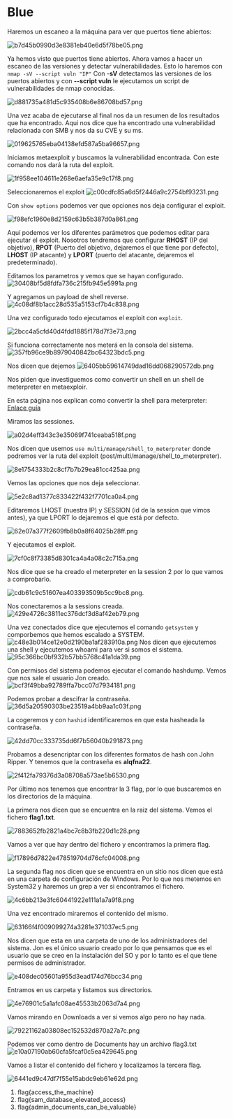 # Blue

Haremos un escaneo a la máquina para ver que puertos tiene abiertos: 

![b7d45b0990d3e8381eb40e6d5f78be05.png](img/b7d45b0990d3e8381eb40e6d5f78be05.png)

Ya hemos visto que puertos tiene abiertos. Ahora vamos a hacer un escaneo de las versiones y detectar vulnerabilidades. Esto lo haremos con `nmap -sV --script vuln "IP"`
Con -**sV** detectamos las versiones de los puertos abiertos y con **--script vuln** le ejecutamos un script de vulnerabilidades de nmap conocidas. 

![d881735a481d5c935408b6e86708bd57.png](img/d881735a481d5c935408b6e86708bd57.png)

Una vez acaba de ejecutarse al final nos da un resumen de los resultados que ha encontrado. Aqui nos dice que ha encontrado una vulnerabilidad relacionada con SMB y nos da su CVE y su ms. 

![019625765eba04138efd587a5ba96657.png](img/019625765eba04138efd587a5ba96657.png)

Iniciamos metaexploit y buscamos la vulnerabilidad encontrada. Con este comando nos dará la ruta del exploit. 

![1f958ee104611e268e6aefa35e9c17f8.png](img/1f958ee104611e268e6aefa35e9c17f8.png)

Seleccionaremos el exploit 
![c00cdfc85a6d5f2446a9c2754bf93231.png](img/c00cdfc85a6d5f2446a9c2754bf93231.png)

Con `show options` podemos ver que opciones nos deja configurar el exploit. 

![f98efc1960e8d2159c63b5b387d0a861.png](img/f98efc1960e8d2159c63b5b387d0a861.png)

Aquí podemos ver los diferentes parámetros que podemos editar para ejecutar el exploit. Nosotros tendremos que configurar **RHOST** (IP del objetivo), **RPOT** (Puerto del objetivo, dejaremos el que tiene por defecto), **LHOST** (IP atacante) y **LPORT** (puerto del atacante, dejaremos el predeterminado). 

Editamos los parametros y vemos que se hayan configurado.
![30408bf5d8fdfa736c215fb945e5991a.png](img/30408bf5d8fdfa736c215fb945e5991a.png)

Y agregamos un payload de shell reverse.
![4c08df8b1acc28d535a5153cf7b4c838.png](img/4c08df8b1acc28d535a5153cf7b4c838.png)

Una vez configurado todo ejecutamos el exploit con `exploit`.

![2bcc4a5cfd40d4fdd1885f178d7f3e73.png](img/2bcc4a5cfd40d4fdd1885f178d7f3e73.png)

Si funciona correctamente nos meterá en la consola del sistema.
![357fb96ce9b8979040842bc64323bdc5.png](img/357fb96ce9b8979040842bc64323bdc5.png)

Nos dicen que dejemos 
![6405bb59614749dad16dd068290572db.png](img/6405bb59614749dad16dd068290572db.png)

Nos piden que investiguemos como convertir un shell en un shell de meterpreter en metaexploir. 

En esta página nos explican como convertir la shell para meterpreter: [Enlace guía](https://docs.metasploit.com/docs/pentesting/metasploit-guide-upgrading-shells-to-meterpreter.html)

Miramos las sessiones.

![a02d4eff343c3e35069f741ceaba518f.png](img/a02d4eff343c3e35069f741ceaba518f.png)

Nos dicen que usemos `use multi/manage/shell_to_meterpreter` donde podremos ver la ruta del exploit (post/multi/manage/shell_to_meterpreter).

![8e1754333b2c8cf7b7b29ea81cc425aa.png](img/8e1754333b2c8cf7b7b29ea81cc425aa.png)

Vemos las opciones que nos deja seleccionar.

![5e2c8ad1377c833422f432f7701ca0a4.png](img/5e2c8ad1377c833422f432f7701ca0a4.png)

Editaremos LHOST (nuestra IP) y SESSION (id de la session que vimos antes), ya que LPORT lo dejaremos el que está por defecto. 

![62e07a377f2609fb8b0a8f64025b28ff.png](img/62e07a377f2609fb8b0a8f64025b28ff.png)

Y ejecutamos el exploit. 

![7cf0c8f73385d8301ca4a4a08c2c715a.png](img/7cf0c8f73385d8301ca4a4a08c2c715a.png)

Nos dice que se ha creado el meterpreter en la session 2 por lo que vamos a comprobarlo. 

![cdb61c9c51607ea403393509b5cc9bc8.png](img/cdb61c9c51607ea403393509b5cc9bc8.png). 

Nos conectaremos a la sessions creada. 
![429e4726c3811ec376dcf3d8af42eb79.png](img/429e4726c3811ec376dcf3d8af42eb79.png)

Una vez conectados dice que ejecutemos el comando `getsystem` y comporbemos que hemos escalado a SYSTEM.
![c48e3b014ce12e0d2190ba1af283910a.png](img/c48e3b014ce12e0d2190ba1af283910a.png)
Nos dicen que ejecutemos una shell y ejecutemos whoami para ver si somos el sistema. 
![95c366bc0bf932b57bb5768c41a1da39.png](img/95c366bc0bf932b57bb5768c41a1da39.png)


Con permisos del sistema podemos ejecutar el comando hashdump. Vemos que nos sale el usuario Jon creado. 
![bcf3f49bba92789ffa7bcc07d7934181.png](img/bcf3f49bba92789ffa7bcc07d7934181.png)

Podemos probar a descifrar la contraseña. 
![36d5a20590303be23519a4bb9aa1c03f.png](img/36d5a20590303be23519a4bb9aa1c03f.png)

La cogeremos y con `hashid` identificaremos en que esta hasheada la contraseña. 

![42dd70cc333735dd6f7b56040b291873.png](img/42dd70cc333735dd6f7b56040b291873.png)

Probamos a desencriptar con los diferentes formatos de hash con John Ripper. Y tenemos que la contraseña es **alqfna22**. 

![2f412fa79376d3a08708a573ae5b6530.png](img/2f412fa79376d3a08708a573ae5b6530.png)

Por último nos tenemos que encontrar la 3 flag, por lo que buscaremos en los directorios de la máquina.

La primera nos dicen que se encuentra en la raiz del sistema. Vemos el fichero **flag1.txt**. 

![7883652fb2821a4bc7c8b3fb220d1c28.png](img/7883652fb2821a4bc7c8b3fb220d1c28.png)

Vamos a ver que hay dentro del fichero y encontramos la primera flag. 


![f17896d7822e478519704d76cfc04008.png](img/f17896d7822e478519704d76cfc04008.png)

La segunda flag nos dicen que se encuentra en un sitio nos dicen que está en una carpeta de configuración de Windows. Por lo que nos metemos en System32 y haremos un grep a ver si encontramos el fichero. 

![4c6bb213e3fc60441922e111a1a7a9f8.png](img/4c6bb213e3fc60441922e111a1a7a9f8.png)

Una vez encontrado miraremos el contenido del mismo. 

![63166f4f009099274a3281e371037ec5.png](img/63166f4f009099274a3281e371037ec5.png)

Nos dicen que esta en una carpeta de uno de los administradores del sistema. Jon es el único usuario creado por lo que pensamos que es el usuario que se creo en la instalación del SO y por lo tanto es el que tiene permisos de administrador. 

![e408dec05601a955d3ead174d76bcc34.png](img/e408dec05601a955d3ead174d76bcc34.png)

Entramos en us carpeta y listamos sus directorios. 

![4e76901c5a1afc08ae45533b2063d7a4.png](img/4e76901c5a1afc08ae45533b2063d7a4.png)


Vamos mirando en Downloads a ver si vemos algo pero no hay nada.

![79221162a03808ec152532d870a27a7c.png](img/79221162a03808ec152532d870a27a7c.png)

Podemos ver como dentro de Documents hay un archivo flag3.txt
![e10a07190ab60cfa5fcaf0c5ea429645.png](img/e10a07190ab60cfa5fcaf0c5ea429645.png)

Vamos a listar el contenido del fichero y localizamos la tercera flag. 

![6441ed9c47df7f55e15abdc9eb61e62d.png](img/6441ed9c47df7f55e15abdc9eb61e62d.png)


1. flag{access_the_machine}
2. flag{sam_database_elevated_access}
3. flag{admin_documents_can_be_valuable}